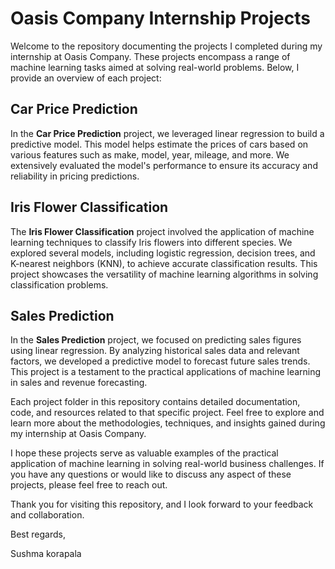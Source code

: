 # Oasis Company Internship Projects

Welcome to the repository documenting the projects I completed during my internship at Oasis Company. These projects encompass a range of machine learning tasks aimed at solving real-world problems. Below, I provide an overview of each project:

## Car Price Prediction
In the **Car Price Prediction** project, we leveraged linear regression to build a predictive model. This model helps estimate the prices of cars based on various features such as make, model, year, mileage, and more. We extensively evaluated the model's performance to ensure its accuracy and reliability in pricing predictions.

## Iris Flower Classification
The **Iris Flower Classification** project involved the application of machine learning techniques to classify Iris flowers into different species. We explored several models, including logistic regression, decision trees, and K-nearest neighbors (KNN), to achieve accurate classification results. This project showcases the versatility of machine learning algorithms in solving classification problems.

## Sales Prediction
In the **Sales Prediction** project, we focused on predicting sales figures using linear regression. By analyzing historical sales data and relevant factors, we developed a predictive model to forecast future sales trends. This project is a testament to the practical applications of machine learning in sales and revenue forecasting.

Each project folder in this repository contains detailed documentation, code, and resources related to that specific project. Feel free to explore and learn more about the methodologies, techniques, and insights gained during my internship at Oasis Company.

I hope these projects serve as valuable examples of the practical application of machine learning in solving real-world business challenges. If you have any questions or would like to discuss any aspect of these projects, please feel free to reach out.

Thank you for visiting this repository, and I look forward to your feedback and collaboration.

Best regards,

Sushma korapala
